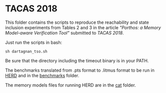 # TACAS 2018

This folder contains the scripts to reproduce the reachability and state inclusion experiments from Tables 2 and 3 in the article *"Porthos: a Memory Model-aware Verification Tool"* submitted to *TACAS 2018*.

Just run the scripts in bash:
```
sh dartagnan_tso.sh
```
Be sure that the directory including the timeout binary is in your PATH.

The benchmarks translated from .pts format to .litmus format to be run in [HERD](http://diy.inria.fr/) and in the [benchmarks](https://github.com/hernanponcedeleon/PORTHOS/tree/master/dartagnan/benchmarks/all_rx) folder.

The memory models files for running HERD are in the [cat](https://github.com/hernanponcedeleon/PORTHOS/tree/master/dartagnan/cat) folder.
